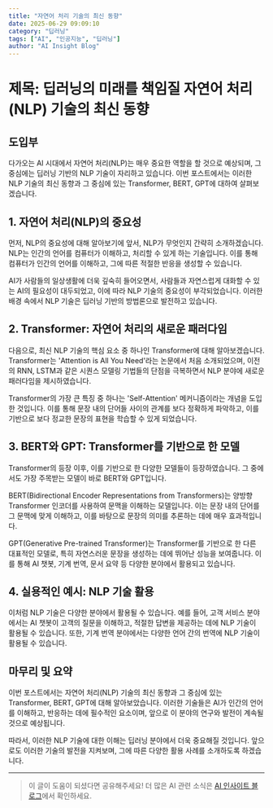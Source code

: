 ```yaml
---
title: "자연어 처리 기술의 최신 동향"
date: 2025-06-29 09:09:10
category: "딥러닝"
tags: ["AI", "인공지능", "딥러닝"]
author: "AI Insight Blog"
---
```


# 제목: 딥러닝의 미래를 책임질 자연어 처리(NLP) 기술의 최신 동향

## 도입부
다가오는 AI 시대에서 자연어 처리(NLP)는 매우 중요한 역할을 할 것으로 예상되며, 그 중심에는 딥러닝 기반의 NLP 기술이 자리하고 있습니다. 이번 포스트에서는 이러한 NLP 기술의 최신 동향과 그 중심에 있는 Transformer, BERT, GPT에 대하여 살펴보겠습니다.

## 1. 자연어 처리(NLP)의 중요성
먼저, NLP의 중요성에 대해 알아보기에 앞서, NLP가 무엇인지 간략히 소개하겠습니다. NLP는 인간의 언어를 컴퓨터가 이해하고, 처리할 수 있게 하는 기술입니다. 이를 통해 컴퓨터가 인간의 언어를 이해하고, 그에 따른 적절한 반응을 생성할 수 있습니다.

AI가 사람들의 일상생활에 더욱 깊숙히 들어오면서, 사람들과 자연스럽게 대화할 수 있는 AI의 필요성이 대두되었고, 이에 따라 NLP 기술의 중요성이 부각되었습니다. 이러한 배경 속에서 NLP 기술은 딥러닝 기반의 방법론으로 발전하고 있습니다.

## 2. Transformer: 자연어 처리의 새로운 패러다임
다음으로, 최신 NLP 기술의 핵심 요소 중 하나인 Transformer에 대해 알아보겠습니다. Transformer는 'Attention is All You Need'라는 논문에서 처음 소개되었으며, 이전의 RNN, LSTM과 같은 시퀀스 모델링 기법들의 단점을 극복하면서 NLP 분야에 새로운 패러다임을 제시하였습니다.

Transformer의 가장 큰 특징 중 하나는 'Self-Attention' 메커니즘이라는 개념을 도입한 것입니다. 이를 통해 문장 내의 단어들 사이의 관계를 보다 정확하게 파악하고, 이를 기반으로 보다 정교한 문장의 표현을 학습할 수 있게 되었습니다.

## 3. BERT와 GPT: Transformer를 기반으로 한 모델
Transformer의 등장 이후, 이를 기반으로 한 다양한 모델들이 등장하였습니다. 그 중에서도 가장 주목받는 모델이 바로 BERT와 GPT입니다.

BERT(Bidirectional Encoder Representations from Transformers)는 양방향 Transformer 인코더를 사용하여 문맥을 이해하는 모델입니다. 이는 문장 내의 단어를 그 문맥에 맞게 이해하고, 이를 바탕으로 문장의 의미를 추론하는 데에 매우 효과적입니다.

GPT(Generative Pre-trained Transformer)는 Transformer를 기반으로 한 다른 대표적인 모델로, 특히 자연스러운 문장을 생성하는 데에 뛰어난 성능을 보여줍니다. 이를 통해 AI 챗봇, 기계 번역, 문서 요약 등 다양한 분야에서 활용되고 있습니다.

## 4. 실용적인 예시: NLP 기술 활용
이처럼 NLP 기술은 다양한 분야에서 활용될 수 있습니다. 예를 들어, 고객 서비스 분야에서는 AI 챗봇이 고객의 질문을 이해하고, 적절한 답변을 제공하는 데에 NLP 기술이 활용될 수 있습니다. 또한, 기계 번역 분야에서는 다양한 언어 간의 번역에 NLP 기술이 활용될 수 있습니다.

## 마무리 및 요약
이번 포스트에서는 자연어 처리(NLP) 기술의 최신 동향과 그 중심에 있는 Transformer, BERT, GPT에 대해 알아보았습니다. 이러한 기술들은 AI가 인간의 언어를 이해하고, 반응하는 데에 필수적인 요소이며, 앞으로 이 분야의 연구와 발전이 계속될 것으로 예상됩니다.

따라서, 이러한 NLP 기술에 대한 이해는 딥러닝 분야에서 더욱 중요해질 것입니다. 앞으로도 이러한 기술의 발전을 지켜보며, 그에 따른 다양한 활용 사례를 소개하도록 하겠습니다.

---

> 이 글이 도움이 되셨다면 공유해주세요! 
> 더 많은 AI 관련 소식은 [AI 인사이트 블로그](https://tonyhwang1004.github.io/ai-insight-blog)에서 확인하세요.

